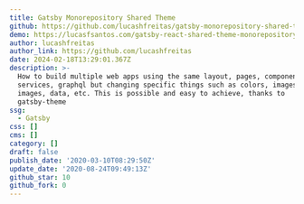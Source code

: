 ```yaml
---
title: Gatsby Monorepository Shared Theme
github: https://github.com/lucashfreitas/gatsby-monorepository-shared-theme
demo: https://lucasfsantos.com/gatsby-react-shared-theme-monorepository
author: lucashfreitas
author_link: https://github.com/lucashfreitas
date: 2024-02-18T13:29:01.367Z
description: >-
  How to build multiple web apps using the same layout, pages, components,
  services, graphql but changing specific things such as colors, images, styles,
  images, data, etc. This is possible and easy to achieve, thanks to
  gatsby-theme
ssg:
  - Gatsby
css: []
cms: []
category: []
draft: false
publish_date: '2020-03-10T08:29:50Z'
update_date: '2020-08-24T09:49:13Z'
github_star: 10
github_fork: 0
---
```

